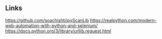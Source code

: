 
## Links

https://github.com/soachishti/pyScanLib
https://realpython.com/modern-web-automation-with-python-and-selenium/
https://docs.python.org/3/library/urllib.request.html


